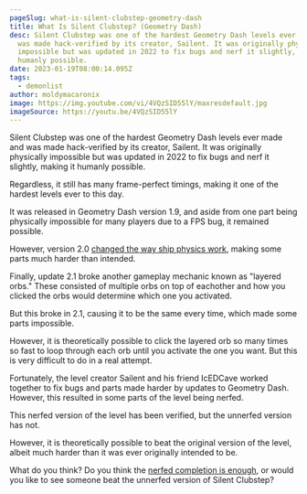 ```yaml
---
pageSlug: what-is-silent-clubstep-geometry-dash
title: What Is Silent Clubstep? (Geometry Dash)
desc: Silent Clubstep was one of the hardest Geometry Dash levels ever made and
  was made hack-verified by its creator, Sailent. It was originally physically
  impossible but was updated in 2022 to fix bugs and nerf it slightly, making it
  humanly possible.
date: 2023-01-19T08:00:14.095Z
tags:
  - demonlist
author: moldymacaronix
image: https://img.youtube.com/vi/4VQzSID55lY/maxresdefault.jpg
imageSource: https://youtu.be/4VQzSID55lY
---
```

Silent Clubstep was one of the hardest Geometry Dash levels ever made and was made hack-verified by its creator, Sailent. It was originally physically impossible but was updated in 2022 to fix bugs and nerf it slightly, making it humanly possible.

Regardless, it still has many frame-perfect timings, making it one of the hardest levels ever to this day.

It was released in Geometry Dash version 1.9, and aside from one part being physically impossible for many players due to a FPS bug, it remained possible.

However, version 2.0 [changed the way ship physics work](/posts/full-history-of-geometry-dash-gamemodes-1-0-2-2/), making some parts much harder than intended.

Finally, update 2.1 broke another gameplay mechanic known as "layered orbs." These consisted of multiple orbs on top of eachother and how you clicked the orbs would determine which one you activated.

But this broke in 2.1, causing it to be the same every time, which made some parts impossible.

However, it is theoretically possible to click the layered orb so many times so fast to loop through each orb until you activate the one you want. But this is very difficult to do in a real attempt.

Fortunately, the level creator Sailent and his friend IcEDCave worked together to fix bugs and parts made harder by updates to Geometry Dash. However, this resulted in some parts of the level being nerfed.

This nerfed version of the level has been verified, but the unnerfed version has not.

However, it is theoretically possible to beat the original version of the level, albeit much harder than it was ever originally intended to be.

What do you think? Do you think the [nerfed completion is enough](https://www.dashword.net/posts/geometry-dash-levels-top-10-hardest-extreme-demons-2022/#%234%3A-silent-clubstep), or would you like to see someone beat the unnerfed version of Silent Clubstep?
